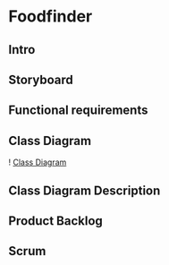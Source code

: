 # Foodfinder

## Intro

## Storyboard

## Functional requirements

## Class Diagram
! [Class Diagram](/FoodFinderClassDiagram.drawio.png)
## Class Diagram Description

## Product Backlog

## Scrum
